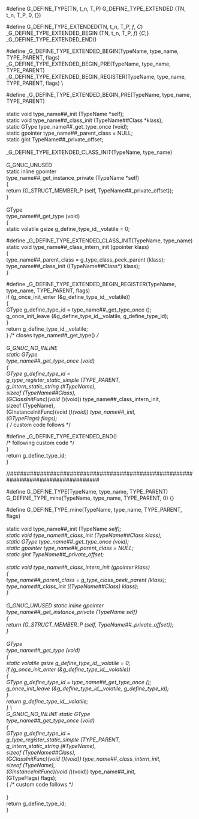 #define G_DEFINE_TYPE(TN, t_n, T_P)			    G_DEFINE_TYPE_EXTENDED (TN, t_n, T_P, 0, {})

#define G_DEFINE_TYPE_EXTENDED(TN, t_n, T_P, _f_, _C_)	    _G_DEFINE_TYPE_EXTENDED_BEGIN (TN, t_n, T_P, _f_) {_C_;} _G_DEFINE_TYPE_EXTENDED_END()


#define _G_DEFINE_TYPE_EXTENDED_BEGIN(TypeName, type_name, TYPE_PARENT, flags) \
  _G_DEFINE_TYPE_EXTENDED_BEGIN_PRE(TypeName, type_name, TYPE_PARENT) \
  _G_DEFINE_TYPE_EXTENDED_BEGIN_REGISTER(TypeName, type_name, TYPE_PARENT, flags) \


#define _G_DEFINE_TYPE_EXTENDED_BEGIN_PRE(TypeName, type_name, TYPE_PARENT) \
\
static void     type_name##_init              (TypeName        *self); \
static void     type_name##_class_init        (TypeName##Class *klass); \
static GType    type_name##_get_type_once     (void); \
static gpointer type_name##_parent_class = NULL; \
static gint     TypeName##_private_offset; \
\
_G_DEFINE_TYPE_EXTENDED_CLASS_INIT(TypeName, type_name) \
\
G_GNUC_UNUSED \
static inline gpointer \
type_name##_get_instance_private (TypeName *self) \
{ \
  return (G_STRUCT_MEMBER_P (self, TypeName##_private_offset)); \
} \
\
GType \
type_name##_get_type (void) \
{ \
  static volatile gsize g_define_type_id__volatile = 0;


#define _G_DEFINE_TYPE_EXTENDED_CLASS_INIT(TypeName, type_name) \
static void     type_name##_class_intern_init (gpointer klass) \
{ \
  type_name##_parent_class = g_type_class_peek_parent (klass); \
  type_name##_class_init ((TypeName##Class*) klass); \
}

#define _G_DEFINE_TYPE_EXTENDED_BEGIN_REGISTER(TypeName, type_name, TYPE_PARENT, flags) \
  if (g_once_init_enter (&g_define_type_id__volatile))  \
    { \
      GType g_define_type_id = type_name##_get_type_once (); \
      g_once_init_leave (&g_define_type_id__volatile, g_define_type_id); \
    }					\
  return g_define_type_id__volatile;	\
} /* closes type_name##_get_type() */ \
\
G_GNUC_NO_INLINE \
static GType \
type_name##_get_type_once (void) \
{ \
  GType g_define_type_id = \
        g_type_register_static_simple (TYPE_PARENT, \
                                       g_intern_static_string (#TypeName), \
                                       sizeof (TypeName##Class), \
                                       (GClassInitFunc)(void (*)(void)) type_name##_class_intern_init, \
                                       sizeof (TypeName), \
                                       (GInstanceInitFunc)(void (*)(void)) type_name##_init, \
                                       (GTypeFlags) flags); \
    { /* custom code follows */


#define _G_DEFINE_TYPE_EXTENDED_END()	\
      /* following custom code */	\
    }					\
  return g_define_type_id; \
}

//###################################################################################

#define G_DEFINE_TYPE(TypeName, type_name, TYPE_PARENT) \
    G_DEFINE_TYPE_mine(TypeName, type_name, TYPE_PARENT, 0) {}

#define G_DEFINE_TYPE_mine(TypeName, type_name, TYPE_PARENT, flags) \
\
static void     type_name##_init              (TypeName        *self); \
static void     type_name##_class_init        (TypeName##Class *klass); \
static GType    type_name##_get_type_once     (void); \
static gpointer type_name##_parent_class = NULL; \
static gint     TypeName##_private_offset; \
\
static void     type_name##_class_intern_init (gpointer klass) \
{ \
  type_name##_parent_class = g_type_class_peek_parent (klass); \
  type_name##_class_init ((TypeName##Class*) klass); \
} \
\
G_GNUC_UNUSED static inline gpointer \
type_name##_get_instance_private (TypeName *self) \
{ \
  return (G_STRUCT_MEMBER_P (self, TypeName##_private_offset)); \
} \
\
GType \
type_name##_get_type (void) \
{ \
  static volatile gsize g_define_type_id__volatile = 0; \
  if (g_once_init_enter (&g_define_type_id__volatile))  \
      { \
        GType g_define_type_id = type_name##_get_type_once (); \
        g_once_init_leave (&g_define_type_id__volatile, g_define_type_id); \
      }					\
  return g_define_type_id__volatile;	\
} \ 
\
G_GNUC_NO_INLINE static GType \
type_name##_get_type_once (void) \
{ \
  GType g_define_type_id = \
        g_type_register_static_simple (TYPE_PARENT, \
                                       g_intern_static_string (#TypeName), \
                                       sizeof (TypeName##Class), \
                                       (GClassInitFunc)(void (*)(void)) type_name##_class_intern_init, \
                                       sizeof (TypeName), \
                                       (GInstanceInitFunc)(void (*)(void)) type_name##_init, \
                                       (GTypeFlags) flags); \
    {   /* custom code follows */   \
                                \
    }   \
    return g_define_type_id;    \
}